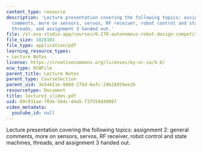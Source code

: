 ```yaml
---
content_type: resource
description: 'Lecture presentation covering the following topics: assignment 2: general
  comments, more on sensors, servos, RF receiver, robot control and state machines,
  threads, and assignment 3 handed out.'
file: /ol-ocw-studio-app/courses/6-270-autonomous-robot-design-competition-january-iap-2005/09c931ae703e564cd4a5f3f559d49987_lecture3_slides.pdf
file_size: 1028101
file_type: application/pdf
learning_resource_types:
- Lecture Notes
license: https://creativecommons.org/licenses/by-nc-sa/4.0/
ocw_type: OCWFile
parent_title: Lecture Notes
parent_type: CourseSection
parent_uid: 3e54411e-900d-275d-6afc-29b24959ee2b
resourcetype: Document
title: lecture3_slides.pdf
uid: 09c931ae-703e-564c-d4a5-f3f559d49987
video_metadata:
  youtube_id: null
---
```

Lecture presentation covering the following topics: assignment 2: general comments, more on sensors, servos, RF receiver, robot control and state machines, threads, and assignment 3 handed out.